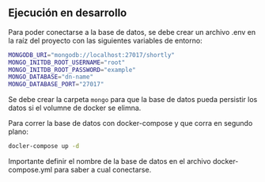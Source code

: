 

## Ejecución en desarrollo

Para poder conectarse a la base de datos, se debe crear un archivo .env en la raíz del proyecto con las siguientes variables de entorno:

```bash
MONGODB_URI="mongodb://localhost:27017/shortly"
MONGO_INITDB_ROOT_USERNAME="root"
MONGO_INITDB_ROOT_PASSWORD="example"
MONGO_DATABASE="dn-name"
MONGO_DATABASE_PORT="27017"
```

Se debe crear la carpeta `mongo` para que la base de datos pueda persistir los datos si el volumne de docker se elimna.


Para correr la base de datos con docker-compose y que corra en segundo plano:

```bash
docler-compose up -d
```

Importante definir el nombre de la base de datos en el archivo docker-compose.yml para saber a cual conectarse.

